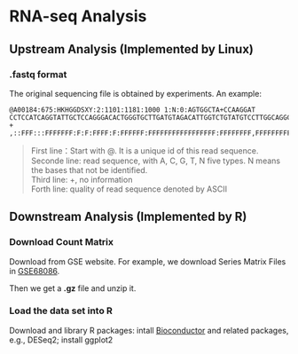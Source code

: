 # RNA-seq Analysis

## Upstream Analysis (Implemented by Linux)

### .fastq format
The original sequencing file is obtained by experiments. An example:
```
@A00184:675:HKHGGDSXY:2:1101:1181:1000 1:N:0:AGTGGCTA+CCAAGGAT
CCTCCATCAGGTATTGCTCCAGGGACACTGGGTGCTTGATGTAGACATTGGTCTGTATGTCCTTGGCAGGCAGCCGCTCCAACTCCGTGTGGAACTCAGCCACCCGGTTCTGGGACAGCAGGAAGAGGAGGTTGAGGCCCAAGAGCTGGT
+
,::FFF:::FFFFFFF:F:F:FFFF:F:FFFFFF:FFFFFFFFFFFFFFFFF:FFFFFFFF,FFFFFFFFFFFFFFFFFFFFFFFFFFFFFFFF,F:FFFFF::FFFFF:FFFFFFFFFFFF,,FFFFFFFFFFFFFF:FFFFFFFFFFF
```

> First line：Start with @. It is a unique id of this read sequence. \
> Seconde line: read sequence, with A, C, G, T, N five types. N means the bases that not be identified. \
> Third line: +, no information \
> Forth line: quality of read sequence denoted by ASCII 

## Downstream Analysis (Implemented by R)
### Download Count Matrix
Download from GSE website. For example, we download Series Matrix Files in [GSE68086](https://www.ncbi.nlm.nih.gov/geo/query/acc.cgi?acc=GSE68086). 

Then we get a **.gz** file and unzip it. 

### Load the data set into R
Download and library R packages: intall [Bioconductor](https://bioconductor.org/install/) and related packages, e.g., DESeq2; install ggplot2



